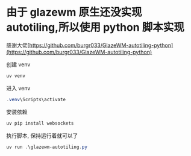 # 由于 glazewm 原生还没实现 autotiling,所以使用 python 脚本实现

感谢大佬[https://github.com/burgr033/GlazeWM-autotiling-python](https://github.com/burgr033/GlazeWM-autotiling-python)

创建 venv

```powershell
uv venv
```

进入 venv

```powershell
.venv\Scripts\activate
```

安装依赖

```powershell
uv pip install websockets
```

执行脚本, 保持运行着就可以了

```powershell
uv run .\glazewm-autotiling.py
```

